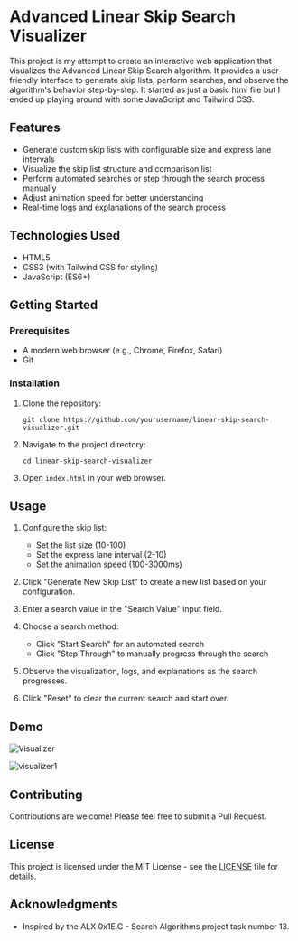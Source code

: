 # Advanced Linear Skip Search Visualizer

This project is my attempt to create an interactive web application that visualizes the Advanced Linear Skip Search algorithm. It provides a user-friendly interface to generate skip lists, perform searches, and observe the algorithm's behavior step-by-step. It started as just a basic html file but I ended up playing around with some JavaScript and Tailwind CSS.

## Features

- Generate custom skip lists with configurable size and express lane intervals
- Visualize the skip list structure and comparison list
- Perform automated searches or step through the search process manually
- Adjust animation speed for better understanding
- Real-time logs and explanations of the search process

## Technologies Used

- HTML5
- CSS3 (with Tailwind CSS for styling)
- JavaScript (ES6+)

## Getting Started

### Prerequisites

- A modern web browser (e.g., Chrome, Firefox, Safari)
- Git

### Installation

1. Clone the repository:
   ```
   git clone https://github.com/yourusername/linear-skip-search-visualizer.git
   ```

2. Navigate to the project directory:
   ```
   cd linear-skip-search-visualizer
   ```

3. Open `index.html` in your web browser.

## Usage

1. Configure the skip list:
   - Set the list size (10-100)
   - Set the express lane interval (2-10)
   - Set the animation speed (100-3000ms)

2. Click "Generate New Skip List" to create a new list based on your configuration.

3. Enter a search value in the "Search Value" input field.

4. Choose a search method:
   - Click "Start Search" for an automated search
   - Click "Step Through" to manually progress through the search

5. Observe the visualization, logs, and explanations as the search progresses.

6. Click "Reset" to clear the current search and start over.

## Demo
![Visualizer](https://github.com/user-attachments/assets/ba7114af-6f0a-4313-a264-b0f5c760b917)


![visualizer1](https://github.com/user-attachments/assets/6bf1d0f2-7882-4e6b-84f3-7aa6199a2595)

## Contributing

Contributions are welcome! Please feel free to submit a Pull Request.

## License

This project is licensed under the MIT License - see the [LICENSE](LICENSE) file for details.

## Acknowledgments

- Inspired by the ALX 0x1E.C - Search Algorithms project task number 13.
